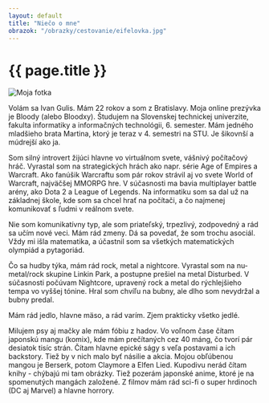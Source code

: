 ```yaml
---
layout: default
title: "Niečo o mne"
obrazok: "/obrazky/cestovanie/eifelovka.jpg"
---
```

# {{ page.title }}

<img src="{{ site.url }}{{ page.obrazok }}" alt="Moja fotka">

Volám sa Ivan Gulis. Mám 22 rokov a som z Bratislavy. Moja online prezývka je Bloody (alebo Bloodxy).
Študujem na Slovenskej technickej univerzite, fakulta informatiky a informačných technológii, 6. semester.
Mám jedného mladšieho brata Martina, ktorý je teraz v 4. semestri na STU. Je šikovnší a múdrejší ako ja.

Som silný introvert žijúci hlavne vo virtuálnom svete, vášnivý počítačový hráč.
Vyrastal som na strategických hrách ako napr. série Age of Empires a Warcraft.
Ako fanúšik Warcraftu som pár rokov strávil aj vo svete World of Warcraft, najväčšej MMORPG hre.
V súčasnosti ma bavia multiplayer battle arény, ako Dota 2 a League of Legends.
Na informatiku som sa dal už na základnej škole, kde som sa chcel hrať na počítači, a čo najmenej komunikovať s ľudmi v reálnom svete.

Nie som komunikatívny typ, ale som priateľský, trpezlivý, zodpovedný a rád sa učím nové veci. Mám rád zmeny.
Dá sa povedať, že som trochu asociál.
Vždy mi išla matematika, a účastnil som sa všetkých matematických olympiád a pytagoriád. 

Čo sa hudby týka, mám rád rock, metal a nightcore. 
Vyrastal som na nu-metal/rock skupine Linkin Park, a postupne prešiel na metal Disturbed.
V súčasnosti počúvam Nightcore, upravený rock a metal do rýchlejšieho tempa vo vyššej tónine.
Hral som chvíľu na bubny, ale dlho som nevydržal a bubny predal.

Mám rád jedlo, hlavne mäso, a rád varím. Zjem prakticky všetko jedlé.

Milujem psy aj mačky ale mám fóbiu z hadov.
Vo voľnom čase čítam japonskú mangu (komix), kde mám prečítaných cez 40 máng, čo tvorí pár desiatok tisíc strán.
Čítam hlavne epické ságy s veľa postavami a ich backstory. Tiež by v nich malo byť násilie a akcia.
Mojou obľúbenou mangou je Berserk, potom Claymore a Elfen Lied.
Kupodivu nerád čítam knihy - chýbajú mi tam obrázky.
Tiež pozerám japonské anime, ktoré je na spomenutých mangách založené.
Z filmov mám rád sci-fi o super hrdinoch (DC aj Marvel) a hlavne horrory.